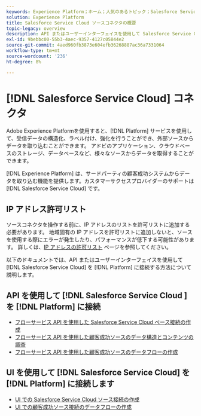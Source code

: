 ```yaml
---
keywords: Experience Platform；ホーム；人気のあるトピック；Salesforce Service Cloud;Salesforce サービスクラウド
solution: Experience Platform
title: Salesforce Service Cloud ソースコネクタの概要
topic-legacy: overview
description: API またはユーザーインターフェイスを使用して Salesforce Service Cloud をAdobe Experience Platformに接続する方法を説明します。
exl-id: 9bebbc00-55b3-4aec-9357-4127c05844e2
source-git-commit: 4aed960fb3873e604efb36268887ac36a7331064
workflow-type: tm+mt
source-wordcount: '236'
ht-degree: 8%

---
```


# [!DNL Salesforce Service Cloud] コネクタ

Adobe Experience Platformを使用すると、[!DNL Platform] サービスを使用して、受信データの構造化、ラベル付け、強化を行うことができ、外部ソースからデータを取り込むことができます。 アドビのアプリケーション、クラウドベースのストレージ、データベースなど、様々なソースからデータを取得することができます。

[!DNL Experience Platform] は、サードパーティの顧客成功システムからデータを取り込む機能を提供します。カスタマーサクセスプロバイダーのサポートは [!DNL Salesforce Service Cloud] です。

## IP アドレス許可リスト

ソースコネクタを操作する前に、IP アドレスのリストを許可リストに追加する必要があります。 地域固有の IP アドレスを許可リストに追加しないと、ソースを使用する際にエラーが発生したり、パフォーマンスが低下する可能性があります。 詳しくは、[IP アドレスの許可リスト](../../ip-address-allow-list.md) ページを参照してください。

以下のドキュメントでは、API またはユーザーインターフェイスを使用して [!DNL Salesforce Service Cloud] を [!DNL Platform] に接続する方法について説明します。

## API を使用して [!DNL Salesforce Service Cloud ] を [!DNL Platform] に接続

- [フローサービス API を使用した Salesforce Service Cloud ベース接続の作成](../../tutorials/api/create/customer-success/salesforce-service-cloud.md)
- [フローサービス API を使用した顧客成功ソースのデータ構造とコンテンツの調査](../../tutorials/api/explore/customer-success.md)
- [フローサービス API を使用した顧客成功ソースのデータフローの作成](../../tutorials/api/collect/customer-success.md)

## UI を使用して [!DNL Salesforce Service Cloud] を [!DNL Platform] に接続します

- [UI での Salesforce Service Cloud ソース接続の作成](../../tutorials/ui/create/customer-success/salesforce-service-cloud.md)
- [UI での顧客成功ソース接続のデータフローの作成](../../tutorials/ui/dataflow/customer-success.md)
